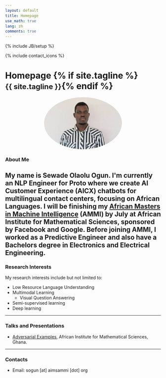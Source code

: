 ```yaml
---
layout: default
title: Homepage
use_math: true
lang: zh
comments: true
---
```

{% include JB/setup %}
<div class="page-header">
  <div class="pull-right">
    {% include contact_icons %}
  </div>
  <h1>
    Homepage
    {% if site.tagline %}<br/><small>{{ site.tagline }}</small>{% endif %}
  </h1>
</div>

<style>
img {
  display: block;
  margin-left: auto;
  margin-right: auto;
  width: 50%;
  border-radius: 50%;
}
</style>

<img src="/img/main/sewade.jpg" class="center" style="width:150px, height:150px">

### About Me
My name is Sewade Olaolu Ogun. I'm currently an NLP Engineer for Proto where we create AI Customer Experience (AICX) chatbots for multilingual contact centers, focusing on African Languages. I will be finishing my [African Masters in Machine Intelligence](https://aimsammi.org/) (AMMI) by July at African Institute for Mathematical Sciences, sponsored by Facebook and Google. Before joining AMMI, I worked as a Predictive Engineer and also have a Bachelors degree in Electronics and Electrical Engineering.
---

### Research Interests

My research interests include but not limited to:

- Low Resource Language Understanding
- Multimodal Learning
  - Visual Question Answering 
- Semi-supervised learning
- Deep learning

---

### Talks and Presentations
- [Adversarial Examples](https://github.com/ogunlao/adversarial-example-presentation/blob/master/AdversarialExamples.pdf), African Institute for Mathematical Sciences, Ghana. 

<!-- ---

### News
- I Recently participate in the *Google hash code 2020*, our [team](/archive/hash_code.png) was ranked [1747/10724](https://hashcodejudge.withgoogle.com/scoreboard) on the online competition. 

- [Member of the Association for Computing Machinery, ACM FCA](https://www.acm.org/fca). I was among the 36 new members *(October 2019)* selected from hundreds of very competitive applications, from academic institutions, research labs, and companies all over the world invited to participate in the ACM Future of Computing Academy (FCA) for a duration of 3 years. -->

---

### Contacts
<!-- - Phone: (+233) 20 075 1986 (Ghana) / (+254) 79 583 5461 (Kenya) -->
- Email: sogun [at] aimsammi [dot] org